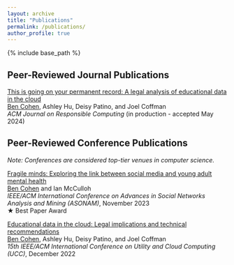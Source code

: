 ```yaml
---
layout: archive
title: "Publications"
permalink: /publications/
author_profile: true
---
```


{% include base_path %}

<h2>Peer-Reviewed Journal Publications</h2>
<a href="https://dl.acm.org/doi/10.1145/3675230">This is going on your permanent record: A legal analysis of educational data in the cloud</a><br />
  <u>Ben Cohen</u>, Ashley Hu, Deisy Patino, and Joel Coffman<br />
  <i>ACM Journal on Responsible Computing</i> (in production - accepted May 2024)

<h2>Peer-Reviewed Conference Publications</h2>

<p><i>Note: Conferences are considered top-tier venues in computer science.</i></p>

<p><a href="/files/asonam_23.pdf">Fragile minds: Exploring the link between social media and young adult mental health</a><br />
  <u>Ben Cohen</u> and Ian McCulloh<br />
  <i>IEEE/ACM International Conference on Advances in Social Networks Analysis and Mining (ASONAM)</i>, November 2023<br />
  ★ Best Paper Award
</p>

<p><a href="/files/ucc_22.pdf">Educational data in the cloud: Legal implications and technical recommendations</a><br />
  <u>Ben Cohen</u>, Ashley Hu, Deisy Patino, and Joel Coffman<br />
  <i>15th IEEE/ACM International Conference on Utility and Cloud Computing (UCC)</i>, December 2022
</p>
